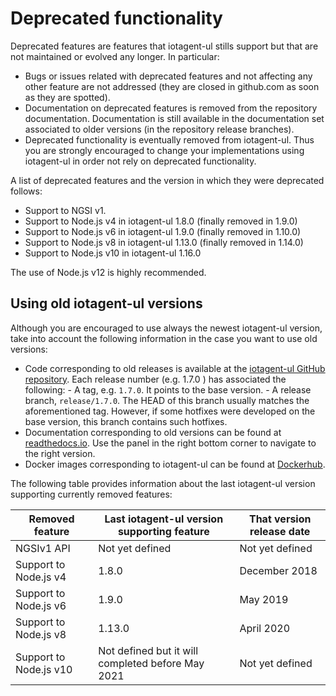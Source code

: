 # Deprecated functionality

Deprecated features are features that iotagent-ul stills support but that are not maintained or evolved any longer. In
particular:

-   Bugs or issues related with deprecated features and not affecting any other feature are not addressed (they are
    closed in github.com as soon as they are spotted).
-   Documentation on deprecated features is removed from the repository documentation. Documentation is still available
    in the documentation set associated to older versions (in the repository release branches).
-   Deprecated functionality is eventually removed from iotagent-ul. Thus you are strongly encouraged to change your
    implementations using iotagent-ul in order not rely on deprecated functionality.

A list of deprecated features and the version in which they were deprecated follows:

-   Support to NGSI v1.
-   Support to Node.js v4 in iotagent-ul 1.8.0 (finally removed in 1.9.0)
-   Support to Node.js v6 in iotagent-ul 1.9.0 (finally removed in 1.10.0)
-   Support to Node.js v8 in iotagent-ul 1.13.0 (finally removed in 1.14.0)
-   Support to Node.js v10 in iotagent-ul 1.16.0

The use of Node.js v12 is highly recommended.

## Using old iotagent-ul versions

Although you are encouraged to use always the newest iotagent-ul version, take into account the following information in
the case you want to use old versions:

-   Code corresponding to old releases is available at the
    [iotagent-ul GitHub repository](https://github.com/telefonicaid/iotagent-ul). Each release number (e.g. 1.7.0 ) has
    associated the following: - A tag, e.g. `1.7.0`. It points to the base version. - A release branch, `release/1.7.0`.
    The HEAD of this branch usually matches the aforementioned tag. However, if some hotfixes were developed on the base
    version, this branch contains such hotfixes.
-   Documentation corresponding to old versions can be found at
    [readthedocs.io](https://fiware-iotagent-ul.readthedocs.io). Use the panel in the right bottom corner to navigate to
    the right version.
-   Docker images corresponding to iotagent-ul can be found at
    [Dockerhub](https://hub.docker.com/r/fiware/iotagent-ul/tags/).

The following table provides information about the last iotagent-ul version supporting currently removed features:

| **Removed feature**    | **Last iotagent-ul version supporting feature**   | **That version release date** |
| ---------------------- | ------------------------------------------------- | ----------------------------- |
| NGSIv1 API             | Not yet defined                                   | Not yet defined               |
| Support to Node.js v4  | 1.8.0                                             | December 2018                 |
| Support to Node.js v6  | 1.9.0                                             | May 2019                      |
| Support to Node.js v8  | 1.13.0                                            | April 2020                    |
| Support to Node.js v10 | Not defined but it will completed before May 2021 | Not yet defined               |
